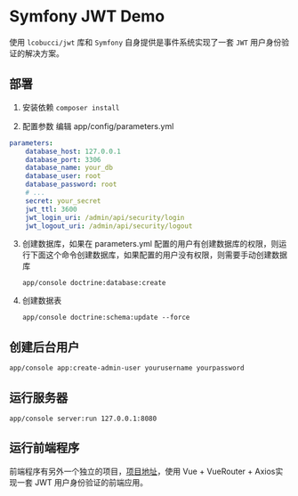 Symfony JWT Demo
==========

使用 `lcobucci/jwt` 库和 `Symfony` 自身提供是事件系统实现了一套 `JWT` 用户身份验证的解决方案。

部署
---
1. 安装依赖
`composer install`

2. 配置参数
编辑 app/config/parameters.yml
```yaml
parameters:
    database_host: 127.0.0.1
    database_port: 3306
    database_name: your_db
    database_user: root
    database_password: root
    # ...
    secret: your_secret
    jwt_ttl: 3600
    jwt_login_uri: /admin/api/security/login
    jwt_logout_uri: /admin/api/security/logout
```

3. 创建数据库，如果在 parameters.yml 配置的用户有创建数据库的权限，则运行下面这个命令创建数据库，如果配置的用户没有权限，则需要手动创建数据库

    `app/console doctrine:database:create`

4. 创建数据表

    `app/console doctrine:schema:update --force`

创建后台用户
---
`app/console app:create-admin-user yourusername yourpassword`

运行服务器
---
`app/console server:run 127.0.0.1:8080`

运行前端程序
---
前端程序有另外一个独立的项目，[项目地址][1]，使用 Vue + VueRouter + Axios实现一套 JWT 用户身份验证的前端应用。

[1]: https://github.com/jwma/jwt-frontend-app